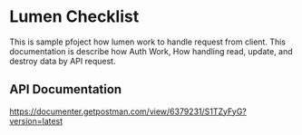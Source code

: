 # Lumen Checklist

This is sample pfoject how lumen work to handle request from client.
This documentation is describe how Auth Work, How handling read, update, and destroy data by API request.

## API Documentation
https://documenter.getpostman.com/view/6379231/S1TZyFyG?version=latest
